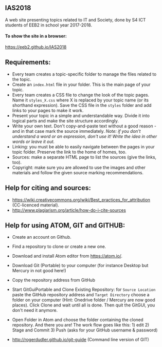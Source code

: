 ## IAS2018
A web site presenting topics related to IT and Society, done by S4 ICT students of EEB2 in school year 2017-2018.

#### To show the site in a browser:
https://eeb2.github.io/IAS2018

## Requirements:
- Every team creates a topic-specific folder to manage the files related to the topic.
- Create an `index.html` file in your folder. This is the main page of your topic.
- Every team creates a CSS file to change the look of the topic pages. Name it `styles_X.css` where X is replaced by your topic name (or its shorthand expression). Save the CSS file in the `styles` folder and add links to your pages to make it work.
- Present your topic in a simple and understandable way. Divide it into logical parts and make the site structure accordingly.
- Write your own text. Don't copy-and-paste text without a good reason - and in that case mark the source immediately. *Note: if you don't understand a word or an expression, don't use it! Write the idea in other words or leave it out.*
- Linking: you must be able to easily navigate between the pages in your topic folder. Preserve the link to the home of homes, too.
- Sources: make a separate HTML page to list the sources (give the links, too).
- Copyright: make sure you are allowed to use the images and other materials and follow the given source marking recommendations.

## Help for citing and sources:
- https://wiki.creativecommons.org/wiki/Best_practices_for_attribution (CC-licenced material).
- http://www.plagiarism.org/article/how-do-i-cite-sources

## Help for using ATOM, GIT and GITHUB:
- Create an account on Github.
- Find a repository to clone or create a new one.
- Download and install Atom editor from https://atom.io/.
- Download Git (Portable) to your computer (for instance Desktop but Mercury in not good here!)
- Copy the repository address from GitHub
- Start GitGuiPortable and Clone Existing Repository: for `Source Location` paste the GitHub repository address and `Target Directory` choose a folder on your computer (Hint: Onedrive folder / Mercury are now good places). Click Clone and wait until all is done. Then quit the GitGUI, you don't need it anymore.
- Open Folder in Atom and choose the folder containing the cloned repository. And there you are! The work flow goes like this: 1) edit 2) Stage and Commit 3) Push (asks for your GitHub username & password)

- http://rogerdudler.github.io/git-guide (Command line version of GIT)
